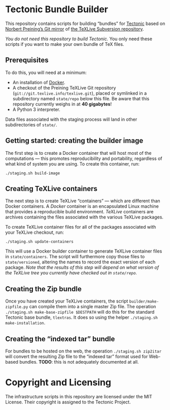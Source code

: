 # Tectonic Bundle Builder

This repository contains scripts for building “bundles” for
[Tectonic](https://tectonic-typesetting.github.io) based on [Norbert Preining’s
Git mirror](http://git.texlive.info/texlive/) of [the TeXLive Subversion
repository](http://tug.org/svn/texlive/).

*You do not need this repository to build Tectonic.* You only need these scripts
if you want to make your own bundle of TeX files.


## Prerequisites

To do this, you will need at a minimum:

- An installation of [Docker](https://www.docker.com/).
- A checkout of the Preining TeXLive Git repository
  (`git://git.texlive.info/texlive.git`), placed or symlinked in a subdirectory
  named `state/repo` below this file. Be aware that this repository currently
  weighs in at **40 gigabytes**!
- A Python 3 interpreter.

Data files associated with the staging process will land in other subdirectories
of `state/`.


## Getting started: creating the builder image

The first step is to create a Docker container that will host most of the
computations — this promotes reproducibility and portability, regardless of what
kind of system you are using. To create this container, run:

```
./staging.sh build-image
```


## Creating TeXLive containers

The next step is to create TeXLive “containers” — which are different than
Docker containers. A *Docker* container is an encapsulated Linux machine that
provides a reproducible build environment. *TeXLive* containers are archives
containing the files associated with the various TeXLive packages.

To create TeXLive container files for all of the packages associated with your
TeXLive checkout, run:

```
./staging.sh update-containers
```

This will use a Docker builder container to generate TeXLive container files in
`state/containers`. The script will furthermore copy those files to
`state/versioned`, altering the names to record the exact version of each
package. *Note that the results of this step will depend on what version of the
TeXLive tree you currently have checked out in `state/repo`.*


## Creating the Zip bundle

Once you have created your TeXLive containers, the script
`builder/make-zipfile.py` can compile them into a single master Zip file. The
operation `./staging.sh make-base-zipfile $DESTPATH` will do this for the
standard Tectonic base bundle, `tlextras`. It does so using the helper
`./staging.sh make-installation`.


## Creating the “indexed tar” bundle

For bundles to be hosted on the web, the operation `./staging.sh zip2itar` will
convert the resulting Zip file to the “indexed tar” format used for Web-based
bundles. **TODO**: this is not adequately documented at all.


# Copyright and Licensing

The infrastructure scripts in this repository are licensed under the MIT
License. Their copyright is assigned to the Tectonic Project.
